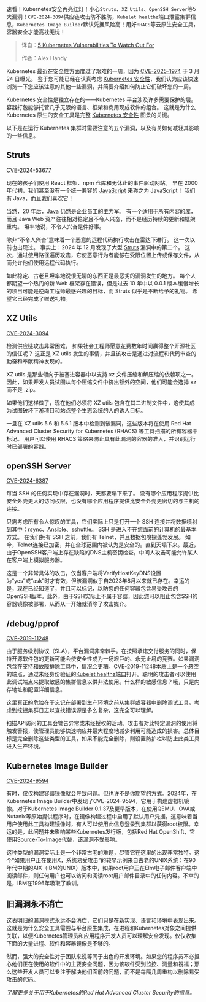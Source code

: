 <!--
title: 需要注意的5个Kubernetes漏洞
cover: https://cdn.thenewstack.io/media/2025/04/8f48446f-kubernetes-vulns-2025.jpg
summary: 速看！Kubernetes安全再亮红灯！小心Struts、XZ Utils、OpenSSH Server等5大漏洞！CVE-2024-3094供应链攻击防不胜防，Kubelet healthz端口泄露集群信息，Kubernetes Image Builder默认凭据风险高！用好RHACS等云原生安全工具，容器安全才能高枕无忧！
-->

速看！Kubernetes安全再亮红灯！小心`Struts`、`XZ Utils`、`OpenSSH Server`等5大漏洞！`CVE-2024-3094`供应链攻击防不胜防，`Kubelet healthz`端口泄露集群信息，`Kubernetes Image Builder`默认凭据风险高！用好`RHACS`等云原生安全工具，容器安全才能高枕无忧！

> 译自：[5 Kubernetes Vulnerabilities To Watch Out For](https://thenewstack.io/5-kubernetes-vulnerabilities-to-watch-out-for/)
> 
> 作者：Alex Handy

Kubernetes 最近在安全性方面度过了艰难的一周，因为 [CVE-2025-1974](https://kubernetes.io/blog/2025/03/24/ingress-nginx-cve-2025-1974/) 于 3 月 24 日曝光。 鉴于您可能已经在认真考虑 [Kubernetes 安全性](https://thenewstack.io/kubernetes-security-report-evolving-landscape-of-devsecops)，我们认为应该快速浏览一下您应该注意的其他一些漏洞，并简要介绍如何防止它们破坏您的一周。

Kubernetes 安全性是独立存在的——Kubernetes 平台涉及许多需要保护的层。 容器打包能够托管几乎无限的语言、框架和商用现成软件的组合。 这就是为什么 Kubernetes 原生的安全工具是完整 [Kubernetes 安全性](https://www.redhat.com/en/technologies/cloud-computing/openshift/advanced-cluster-security-kubernetes) 图景的关键。

以下是在运行 Kubernetes 集群时需要注意的五个漏洞，以及有关如何减轻其影响的一些信息。

## Struts

[CVE-2024-53677](https://nvd.nist.gov/vuln/detail/CVE-2024-53677)

现在的孩子们使用 React 框架、npm 仓库和无休止的事件驱动网站。 早在 2000 年代初，我们甚至没有一个统一兼容的 [JavaScript](https://roadmap.sh/javascript) 来称之为 JavaScript！ 我们有 Java，而且我们喜欢它！

当然，20 年后，[Java](https://roadmap.sh/java) 仍然是企业员工的主力军。 有一个适用于所有内容的库，而且 Java Web 资产往往相对稳定且不令人兴奋，而不是经历持续的更新和框架重构。 坦率地说，不令人兴奋是件好事。

除非“不令人兴奋”意味着一个恶意的远程代码执行攻击在雷达下进行。 这一次以前也出现过。 事实上：2024 年 12 月发现了大型 [Struts](https://struts.apache.org/) 漏洞中的第二个。 这次，通过使用路径遍历攻击，它使恶意行为者能够在受限位置上传或保存文件，从而允许他们使用远程代码执行。

如此稳定、古老且坦率地说很无聊的东西正是最恶劣的漏洞发生的地方。 每个人都期望一个热门的新 Web 框架存在错误，但是过去 10 年中以 0.0.1 版本缓慢增长的项目可能是逆向工程师最感兴趣的目标，而 Struts 似乎是不断给予的礼物。 希望它已经完成了赠送礼物。

## XZ Utils

[CVE-2024-3094](https://nvd.nist.gov/vuln/detail/CVE-2024-3094)

检测供应链攻击非常困难。 如果社会工程师愿意花费数年时间赢得整个开源社区的信任呢？ 这正是 XZ utils 发生的事情，并且该攻击是通过对流程和代码审查的勤奋和奉献精神发现的。

XZ utils 是那些倾向于被塞进容器中以支持 xz 文件压缩和解压缩的依赖项之一。 因此，如果开发人员试图从每个压缩文件中挤出额外的空间，他们可能会选择 xz 而不是 .zip。

如果他们这样做了，现在他们必须将 XZ utils 包含在其二进制文件中，这使其成为试图破坏下游项目和站点整个生态系统的人的诱人目标。

一旦在 XZ utils 5.6 和 5.6.1 版本中检测到该漏洞，这些版本将在使用 Red Hat Advanced Cluster Security for Kubernetes (RHACS) 等工具扫描的所有容器中标记。 用户可以使用 RHACS 策略来防止具有此漏洞的容器的准入，并识别运行时已部署的容器。

## openSSH Server

[CVE-2024-6387](https://www.qualys.com/regresshion-cve-2024-6387/#:~:text=regreSSHion%2C%20CVE%2D2024%2D6387,poses%20a%20significant%20exploit%20risk.)

每当 SSH 的任何实现中存在漏洞时，天都要塌下来了。 没有哪个应用程序提供比安全外壳更大的访问权限，也没有哪个应用程序提供比安全外壳更密切的与主机的连接。

只需考虑所有令人惊叹的工具，它们实际上只是打开一个 SSH 连接并将数据喷射到其中：[rsync](https://en.wikipedia.org/wiki/Rsync)、[Ansible](https://www.redhat.com/en/technologies/management/ansible)、[sshuttle](https://github.com/sshuttle/sshuttle)。 SSH 是进入不在您面前的计算机的最基本方式。 在我们拥有 SSH 之前，我们有 Telnet，并且数据包嗅探蓬勃发展。
如今，Telnet连接已加密，并在全球范围内被认为是安全的。直到天塌下来。最近，由于OpenSSH客户端上存在缺陷的DNS主机密钥检查，中间人攻击可能允许某人在客户端上模拟服务器。

这是一个非常具体的攻击，仅当客户端将VerifyHostKeyDNS设置为“yes”或“ask”时才有效，但该漏洞似乎自2023年8月以来就已存在。幸运的是，现在已经知道了，并且可以标记，以防您的任何容器包含易受攻击的OpenSSH版本。此外，由于SSH实际上不属于容器，因此您可以阻止包含SSH的容器镜像被部署，从而从一开始就消除了攻击媒介。

## /debug/pprof

[CVE-2019-11248](https://github.com/kubernetes/kubernetes/issues/81023)

由于服务级别协议（SLA），平台漏洞非常棘手。在按照承诺交付服务的同时，保持开源软件包的更新可能会使安全性成为一场艰巨的、永无止境的竞赛。如果漏洞包含在支持和故障排除工具中，情况会更糟。CVE-2019-11248本质上是一个悬空的端点，通过未经身份验证的[Kubelet healthz端口](https://kubernetes.io/docs/reference/using-api/health-checks/)打开。聪明的攻击者可以使用此调试端点来提取敏感的集群信息以供非法使用。什么样的敏感信息？哦，只是内存地址和配置详细信息。

这里真正的危险在于忘记在部署到生产环境之前从集群或容器中删除调试工具。考虑到挖掘集群日志以查找错误源是多么复杂，这完全可以理解。

扫描API访问的工具会警告异常或未经授权的活动。攻击者对此特定漏洞的使用将触发警报，使管理员能够快速响应并最大程度地减少利用可能造成的损害。总体目标是完全删除这些类型的工具，如果不能完全删除，则设置防护栏以防止此类工具进入生产环境。

## Kubernetes Image Builder

[CVE-2024-9594](https://github.com/kubernetes/kubernetes/issues/128007)

有时，仅仅构建容器镜像就会导致问题。但也许不是你期望的方式。2024年，在Kubernetes Image Builder中发现了CVE-2024-9594，它用于构建虚拟机镜像。对于Kubernetes Image Builder 0.1.37及更早版本，在使用QEMU、OVA或Nutanix等原始提供程序时，在镜像构建过程中启用了默认用户凭据。这意味着当用户使用此工具构建镜像时，有人可以使用此信息登录到集群以获得root权限。幸运的是，此问题并未影响某些Kubernetes发行版，包括Red Hat OpenShift，它使用[Source-To-Image](https://github.com/openshift/source-to-image)代替，该漏洞不受影响。

这种类型的漏洞实际上是一个非常古老的难题，尽管它在这里的出现非常独特。这个“如果用户正在使用X，系统易受攻击”的较早示例来自古老的UNIX系统：在90年代中期的AIX（IBM的UNIX）版本中，如果root用户正在Elm电子邮件客户端中阅读邮件，则任何用户也可以访问和阅读root用户邮件目录中的任何内容。不幸的是，IBM在1996年吸取了教训。

## 旧漏洞永不消亡

这表明旧的漏洞模式永远不会消亡，它们只是在新实现、语言和环境中表现出来。这就是为什么安全工具需要与平台原生集成，在进程和Kubernetes对象之间提供关联，以便Kubernetes管理员和应用程序开发人员可以理解安全发现。仅仅收集下面的大量进程、软件和容器镜像是不够的。

然而，强大的安全性对于团队来说等同于出色的开发环境。如果您的程序员不必担心他们正在使用的软件中的主要安全问题，因为该软件受到监控、测量和祝福；那么这些开发人员可以专注于解决他们面前的问题，而不是每隔几周重构以删除易受攻击的代码。

*了解更多关于用于Kubernetes的Red Hat Advanced Cluster Security的信息。*